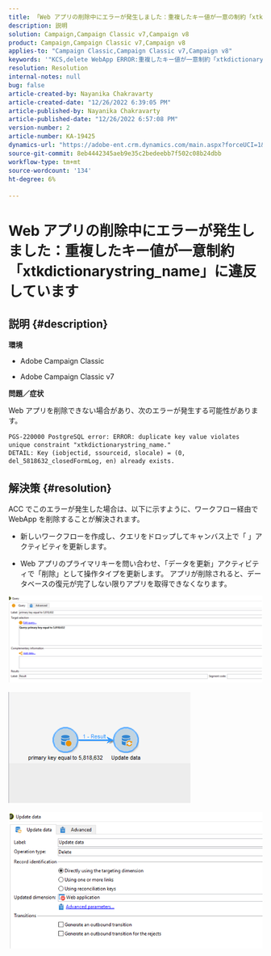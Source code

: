 ```yaml
---
title: 「Web アプリの削除中にエラーが発生しました：重複したキー値が一意の制約「xtkdictionarystring_name」に違反しています
description: 説明
solution: Campaign,Campaign Classic v7,Campaign v8
product: Campaign,Campaign Classic v7,Campaign v8
applies-to: "Campaign Classic,Campaign Classic v7,Campaign v8"
keywords: '"KCS,delete WebApp ERROR:重複したキー値が一意制約「xtkdictionarystring_name」に違反しています'
resolution: Resolution
internal-notes: null
bug: false
article-created-by: Nayanika Chakravarty
article-created-date: "12/26/2022 6:39:05 PM"
article-published-by: Nayanika Chakravarty
article-published-date: "12/26/2022 6:57:08 PM"
version-number: 2
article-number: KA-19425
dynamics-url: "https://adobe-ent.crm.dynamics.com/main.aspx?forceUCI=1&pagetype=entityrecord&etn=knowledgearticle&id=0b256f8d-4c85-ed11-81ac-6045bd006b4b"
source-git-commit: 8eb4442345aeb9e35c2bedeebb7f502c08b24dbb
workflow-type: tm+mt
source-wordcount: '134'
ht-degree: 6%

---
```


# Web アプリの削除中にエラーが発生しました：重複したキー値が一意制約「xtkdictionarystring_name」に違反しています

## 説明 {#description}


<b>環境</b>

- Adobe Campaign Classic

- Adobe Campaign Classic v7

<b>問題／症状</b>

Web アプリを削除できない場合があり、次のエラーが発生する可能性があります。




```
PGS-220000 PostgreSQL error: ERROR: duplicate key value violates unique constraint "xtkdictionarystring_name."
DETAIL: Key (iobjectid, ssourceid, slocale) = (0, del_5818632_closedFormLog, en) already exists.
```





## 解決策 {#resolution}


ACC でこのエラーが発生した場合は、以下に示すように、ワークフロー経由で WebApp を削除することが解決されます。

- 新しいワークフローを作成し、クエリをドロップしてキャンバス上で「 」アクティビティを更新します。

- Web アプリのプライマリキーを問い合わせ、「データを更新」アクティビティで「削除」として操作タイプを更新します。 アプリが削除されると、データベースの復元が完了しない限りアプリを取得できなくなります。

![](assets/5cd987f7-8acf-ec11-a7b5-0022480a8e40.png)

![](assets/bf56c710-8bcf-ec11-a7b5-0022480a8e40.png)



![](assets/da9b0818-8bcf-ec11-a7b5-0022480a8e40.png)
